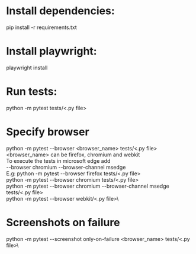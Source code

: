 # Install dependencies:
pip install -r requirements.txt

# Install playwright:
playwright install

# Run tests:
python -m pytest tests/<.py file>

# Specify browser
python -m pytest --browser <browser_name> tests/<.py file>\
<browser_name> can be firefox, chromium and webkit\
To execute the tests in microsoft edge add\
--browser chromium --browser-channel msedge\
E.g: 
python -m pytest --browser firefox tests/<.py file>\
python -m pytest --browser chromium tests/<.py file>\
python -m pytest --browser chromium --browser-channel msedge tests/<.py file>\
python -m pytest --browser webkit/<.py file>\

# Screenshots on failure
python -m pytest --screenshot only-on-failure <browser_name> tests/<.py file>\
